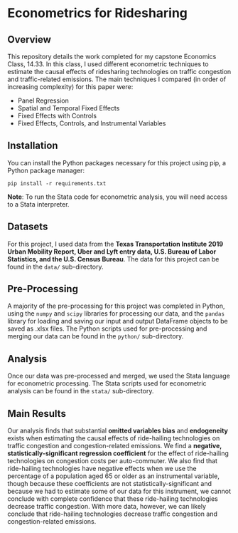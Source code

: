 # Econometrics for Ridesharing

## Overview
This repository details the work completed for my capstone Economics Class, 14.33.  In this class, I used different econometric techniques to estimate the causal effects of ridesharing technologies on traffic congestion and traffic-related emissions.  The main techniques I compared (in order of increasing complexity) for this paper were:

* Panel Regression
* Spatial and Temporal Fixed Effects
* Fixed Effects with Controls
* Fixed Effects, Controls, and Instrumental Variables

 ## Installation
 You can install the Python packages necessary for this project using pip, a Python package manager:
 
 `pip install -r requirements.txt`
 
 **Note**: To run the Stata code for econometric analysis, you will need access to a Stata interpreter.

## Datasets
For this project, I used data from the **Texas Transportation Institute 2019 Urban Mobility Report, Uber and Lyft entry data, U.S. Bureau of Labor Statistics, and the U.S. Census Bureau**.  The data for this project can be found in the `data/` sub-directory.

## Pre-Processing
A majority of the pre-processing for this project was completed in Python, using the `numpy` and `scipy` libraries for processing our data, and the `pandas` library for loading and saving our input and output DataFrame objects to be saved as .xlsx files.  The Python scripts used for pre-processing and merging our data can be found in the `python/` sub-directory.

## Analysis
Once our data was pre-processed and merged, we used the Stata language for econometric processing.  The Stata scripts used for econometric analysis can be found in the `stata/` sub-directory.

## Main Results
Our analysis finds that substantial **omitted variables bias** and **endogeneity** exists when estimating the causal effects of ride-hailing technologies on traffic congestion and congestion-related emissions.  We find a **negative, statistically-significant regression coefficient** for the effect of ride-hailing technologies on congestion costs per auto-commuter.  We also find that ride-hailing technologies have negative effects when we use the percentage of a population aged 65 or older as an instrumental variable, though because these coefficients are not statistically-significant and because we had to estimate some of our data for this instrument, we cannot conclude with complete confidence that these ride-hailing technologies decrease traffic congestion.  With more data, however, we can likely conclude that ride-hailing technologies decrease traffic congestion and congestion-related emissions.
